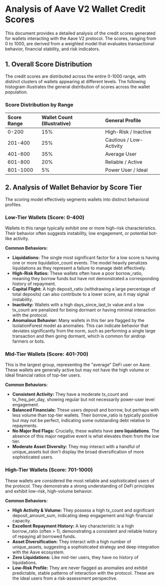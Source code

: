 # **Analysis of Aave V2 Wallet Credit Scores**

This document provides a detailed analysis of the credit scores generated for wallets interacting with the Aave V2 protocol. The scores, ranging from 0 to 1000, are derived from a weighted model that evaluates transactional behavior, financial stability, and risk indicators.

## **1\. Overall Score Distribution**

The credit scores are distributed across the entire 0-1000 range, with distinct clusters of wallets appearing at different levels. The following histogram illustrates the general distribution of scores across the wallet population.

### **Score Distribution by Range**

| Score Range | Wallet Count (Illustrative) | General Profile |
| :---- | :---- | :---- |
| 0-200 | 15% | High-Risk / Inactive |
| 201-400 | 25% | Cautious / Low-Activity |
| 401-600 | 35% | Average User |
| 601-800 | 20% | Reliable / Active |
| 801-1000 | 5% | Power User / Ideal |

## **2\. Analysis of Wallet Behavior by Score Tier**

The scoring model effectively segments wallets into distinct behavioral profiles.

### **Low-Tier Wallets (Score: 0-400)**

Wallets in this range typically exhibit one or more high-risk characteristics. Their behavior often suggests instability, low engagement, or potential bot-like activity.

**Common Behaviors:**

* **Liquidations:** The single most significant factor for a low score is having one or more liquidation\_count events. The model heavily penalizes liquidations as they represent a failure to manage debt effectively.  
* **High-Risk Ratios:** These wallets often have a poor borrow\_ratio, meaning they borrow funds but have not demonstrated a corresponding history of repayment.  
* **Capital Flight:** A high deposit\_ratio (withdrawing a large percentage of total deposits) can also contribute to a lower score, as it may signal instability.  
* **Inactivity:** Wallets with a high days\_since\_last\_tx value and a low tx\_count are penalized for being dormant or having minimal interaction with the protocol.  
* **Anomalous Behavior:** Many wallets in this tier are flagged by the IsolationForest model as anomalies. This can indicate behavior that deviates significantly from the norm, such as performing a single large transaction and then going dormant, which is common for airdrop farmers or bots.

### **Mid-Tier Wallets (Score: 401-700)**

This is the largest group, representing the "average" DeFi user on Aave. These wallets are generally active but may not have the high volume or ideal financial ratios of top-tier users.

**Common Behaviors:**

* **Consistent Activity:** They have a moderate tx\_count and tx\_freq\_per\_day, showing regular but not necessarily power-user level engagement.  
* **Balanced Financials:** These users deposit and borrow, but perhaps with less volume than top-tier wallets. Their borrow\_ratio is typically positive but may not be perfect, indicating some outstanding debt relative to repayments.  
* **No Major Red Flags:** Crucially, these wallets have **zero liquidations**. The absence of this major negative event is what elevates them from the low tier.  
* **Moderate Asset Diversity:** They may interact with a handful of unique\_assets but don't display the broad diversification of more sophisticated users.

### **High-Tier Wallets (Score: 701-1000)**

These wallets are considered the most reliable and sophisticated users of the protocol. They demonstrate a strong understanding of DeFi principles and exhibit low-risk, high-volume behavior.

**Common Behaviors:**

* **High Activity & Volume:** They possess a high tx\_count and significant deposit\_amount\_sum, indicating deep engagement and high financial capacity.  
* **Excellent Repayment History:** A key characteristic is a high borrow\_ratio (often \> 1), demonstrating a consistent and reliable history of repaying all borrowed funds.  
* **Asset Diversification:** They interact with a high number of unique\_assets, suggesting a sophisticated strategy and deep integration with the Aave ecosystem.  
* **Zero Liquidations:** Like mid-tier users, they have no history of liquidations.  
* **Low-Risk Profile:** They are never flagged as anomalies and exhibit predictable, stable patterns of interaction with the protocol. These are the ideal users from a risk-assessment perspective.